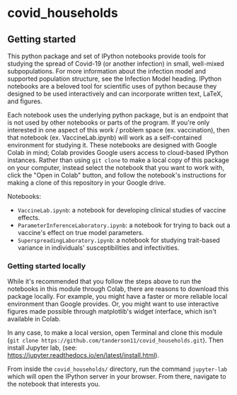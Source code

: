 # covid_households

## Getting started

This python package and set of IPython notebooks provide tools for studying the spread of Covid-19 (or another infection) in small, well-mixed subpopulations. For more information about the infection model and supported population structure, see the Infection Model heading. IPython notebooks are a beloved tool for scientific uses of python because they designed to be used interactively and can incorporate written text, LaTeX, and figures.

Each notebook uses the underlying python package, but is an endpoint that is not used by other notebooks or parts of the program. If you're only interested in one aspect of this work / problem space (ex. vaccination), then that notebook (ex. VaccineLab.ipynb) will work as a self-contained environment for studying it. These notebooks are designed with Google Colab in mind; Colab provides Google users access to cloud-based IPython instances. Rather than using `git clone` to make a local copy of this package on your computer, instead select the notebook that you want to work with, click the "Open in Colab" button, and follow the notebook's instructions for making a clone of this repository in your Google drive.

Notebooks:
- `VaccineLab.ipynb`: a notebook for developing clinical studies of vaccine effects.
- `ParameterInferenceLaboratory.ipynb`: a notebook for trying to back out a vaccine's effect on true model parameters.
- `SuperspreadingLaboratory.ipynb`: a notebook for studying trait-based variance in individuals' susceptibilities and infectivities.

### Getting started locally

While it's recommended that you follow the steps above to run the notebooks in this module through Colab, there are reasons to download this package locally. For example, you might have a faster or more reliable local environment than Google provides. Or, you might want to use interactive figures made possible through matplotlib's widget interface, which isn't available in Colab. 

In any case, to make a local version, open Terminal and clone this module (`git clone https://github.com/tanderson11/covid_households.git`). Then install Jupyter lab, (see: https://jupyter.readthedocs.io/en/latest/install.html).

From inside the `covid_households/` directory, run the command `jupyter-lab` which will open the IPython server in your browser. From there, navigate to the notebook that interests you.
